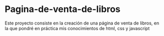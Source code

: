 # Pagina-de-venta-de-libros

Este proyecto consiste en la creación de una página de venta de libros,
en la que pondré en práctica mis conocimientos de html, css y javascript
